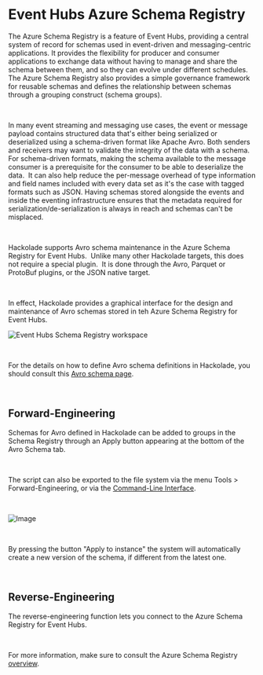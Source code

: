 # Event Hubs Azure Schema Registry

The Azure Schema Registry is a feature of Event Hubs, providing a central system of record for schemas used in event-driven and messaging-centric applications. It provides the flexibility for producer and consumer applications to exchange data without having to manage and share the schema between them, and so they can evolve under different schedules. The Azure Schema Registry also provides a simple governance framework for reusable schemas and defines the relationship between schemas through a grouping construct (schema groups).

&nbsp;

In many event streaming and messaging use cases, the event or message payload contains structured data that's either being serialized or deserialized using a schema-driven format like Apache Avro. Both senders and receivers may want to validate the integrity of the data with a schema. For schema-driven formats, making the schema available to the message consumer is a prerequisite for the consumer to be able to deserialize the data.&nbsp; It can also help reduce the per-message overhead of type information and field names included with every data set as it's the case with tagged formats such as JSON. Having schemas stored alongside the events and inside the eventing infrastructure ensures that the metadata required for serialization/de-serialization is always in reach and schemas can't be misplaced.

&nbsp;

Hackolade supports Avro schema maintenance in the Azure Schema Registry for Event Hubs.&nbsp; Unlike many other Hackolade targets, this does not require a special plugin.&nbsp; It is done through the Avro, Parquet or ProtoBuf plugins, or the JSON native target. &nbsp;

&nbsp;

In effect, Hackolade provides a graphical interface for the design and maintenance of Avro schemas stored in teh Azure Schema Registry for Event Hubs.

![Event Hubs Schema Registry workspace](<lib/Avro workspace.png>)

&nbsp;

For the details on how to define Avro schema definitions in Hackolade, you should consult this [Avro schema page](<Avroschema.md>).

&nbsp;

## Forward-Engineering

Schemas for Avro defined in Hackolade can be added to groups in the Schema Registry through an Apply button appearing at the bottom of the Avro Schema tab.

&nbsp;

The script can also be exported to the file system via the menu Tools \> Forward-Engineering, or via the [Command-Line Interface](<CommandLineInterface.md>).

&nbsp;

![Image](<lib/Event Hub Schema Registry-forward-engineering.png>)

&nbsp;

By pressing the button "Apply to instance" the system will automatically create a new version of the schema, if different from the latest one.

&nbsp;

## Reverse-Engineering

The reverse-engineering function lets you connect to the Azure Schema Registry for Event Hubs. &nbsp;

&nbsp;

For more information, make sure to consult the Azure Schema Registry [overview](<https://docs.microsoft.com/en-us/azure/event-hubs/schema-registry-overview> "target=\"\_blank\"").

&nbsp;

